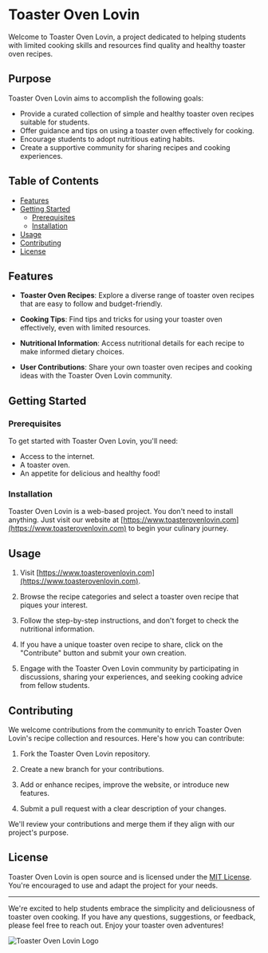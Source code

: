 # Toaster Oven Lovin

Welcome to Toaster Oven Lovin, a project dedicated to helping students with limited cooking skills and resources find quality and healthy toaster oven recipes.

## Purpose

Toaster Oven Lovin aims to accomplish the following goals:

- Provide a curated collection of simple and healthy toaster oven recipes suitable for students.
- Offer guidance and tips on using a toaster oven effectively for cooking.
- Encourage students to adopt nutritious eating habits.
- Create a supportive community for sharing recipes and cooking experiences.

## Table of Contents

- [Features](#features)
- [Getting Started](#getting-started)
    - [Prerequisites](#prerequisites)
    - [Installation](#installation)
- [Usage](#usage)
- [Contributing](#contributing)
- [License](#license)

## Features

- **Toaster Oven Recipes**: Explore a diverse range of toaster oven recipes that are easy to follow and budget-friendly.

- **Cooking Tips**: Find tips and tricks for using your toaster oven effectively, even with limited resources.

- **Nutritional Information**: Access nutritional details for each recipe to make informed dietary choices.

- **User Contributions**: Share your own toaster oven recipes and cooking ideas with the Toaster Oven Lovin community.

## Getting Started

### Prerequisites

To get started with Toaster Oven Lovin, you'll need:

- Access to the internet.
- A toaster oven.
- An appetite for delicious and healthy food!

### Installation

Toaster Oven Lovin is a web-based project. You don't need to install anything. Just visit our website at [https://www.toasterovenlovin.com](https://www.toasterovenlovin.com) to begin your culinary journey.

## Usage

1. Visit [https://www.toasterovenlovin.com](https://www.toasterovenlovin.com).

2. Browse the recipe categories and select a toaster oven recipe that piques your interest.

3. Follow the step-by-step instructions, and don't forget to check the nutritional information.

4. If you have a unique toaster oven recipe to share, click on the "Contribute" button and submit your own creation.

5. Engage with the Toaster Oven Lovin community by participating in discussions, sharing your experiences, and seeking cooking advice from fellow students.

## Contributing

We welcome contributions from the community to enrich Toaster Oven Lovin's recipe collection and resources. Here's how you can contribute:

1. Fork the Toaster Oven Lovin repository.

2. Create a new branch for your contributions.

3. Add or enhance recipes, improve the website, or introduce new features.

4. Submit a pull request with a clear description of your changes.

We'll review your contributions and merge them if they align with our project's purpose.

## License

Toaster Oven Lovin is open source and is licensed under the [MIT License](LICENSE). You're encouraged to use and adapt the project for your needs.

---

We're excited to help students embrace the simplicity and deliciousness of toaster oven cooking. If you have any questions, suggestions, or feedback, please feel free to reach out. Enjoy your toaster oven adventures!

![Toaster Oven Lovin Logo](logo.png)
